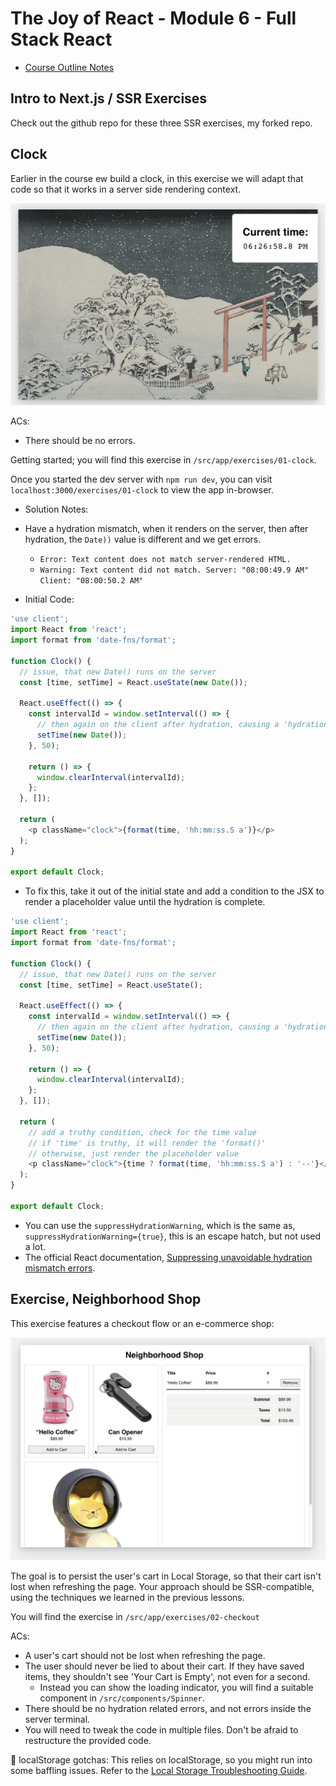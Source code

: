 # The Joy of React - Module 6 - Full Stack React

- [Course Outline Notes](../course-notes.md)

## Intro to Next.js / SSR Exercises

Check out the github repo for these three SSR exercises, my forked repo.

## Clock

Earlier in the course ew build a clock, in this exercise we will adapt that code so that it works in a server side rendering context.

![Clock](images/image-19.png)

ACs:

- There should be no errors.

Getting started; you will find this exercise in `/src/app/exercises/01-clock`.

Once you started the dev server with `npm run dev`, you can visit `localhost:3000/exercises/01-clock` to view the app in-browser.

- Solution Notes:

- Have a hydration mismatch, when it renders on the server, then after hydration, the `Date))` value is different and we get errors.
  - `Error: Text content does not match server-rendered HTML.`
  - `Warning: Text content did not match. Server: "08:00:49.9 AM" Client: "08:00:50.2 AM"`

- Initial Code:

```JAVASCRIPT
'use client';
import React from 'react';
import format from 'date-fns/format';

function Clock() {
  // issue, that new Date() runs on the server
  const [time, setTime] = React.useState(new Date());

  React.useEffect(() => {
    const intervalId = window.setInterval(() => {
      // then again on the client after hydration, causing a 'hydration mismatch'
      setTime(new Date());
    }, 50);

    return () => {
      window.clearInterval(intervalId);
    };
  }, []);

  return (
    <p className="clock">{format(time, 'hh:mm:ss.S a')}</p>
  );
}

export default Clock;

```

- To fix this, take it out of the initial state and add a condition to the JSX to render a placeholder value until the hydration is complete.

```JAVASCRIPT
'use client';
import React from 'react';
import format from 'date-fns/format';

function Clock() {
  // issue, that new Date() runs on the server
  const [time, setTime] = React.useState();

  React.useEffect(() => {
    const intervalId = window.setInterval(() => {
      // then again on the client after hydration, causing a 'hydration mismatch'
      setTime(new Date());
    }, 50);

    return () => {
      window.clearInterval(intervalId);
    };
  }, []);

  return (
    // add a truthy condition, check for the time value
    // if 'time' is truthy, it will render the 'format()'
    // otherwise, just render the placeholder value
    <p className="clock">{time ? format(time, 'hh:mm:ss.S a') : '--'}</p>
  );
}

export default Clock;
```

- You can use the `suppressHydrationWarning`, which is the same as, `suppressHydrationWarning={true}`, this is an escape hatch, but not used a lot.
- The official React documentation, [Suppressing unavoidable hydration mismatch errors](https://react.dev/reference/react-dom/client/hydrateRoot#suppressing-unavoidable-hydration-mismatch-errors).

## Exercise, Neighborhood Shop

This exercise features a checkout flow or an e-commerce shop:

![checkout](images/image-20.png)

The goal is to persist the user's cart in Local Storage, so that their cart isn't lost when refreshing the page. Your approach should be SSR-compatible, using the techniques we learned in the previous lessons.

You will find the exercise in `/src/app/exercises/02-checkout`

ACs:

- A user's cart should not be lost when refreshing the page.
- The user should never be lied to about their cart. If they have saved items, they shouldn't see 'Your Cart is Empty', not even for a second.
  - Instead you can show the loading indicator, you will find a suitable component in `/src/components/Spinner`.
- There should be no hydration related errors, and not errors inside the server terminal.
- You will need to tweak the code in multiple files. Don't be afraid to restructure the provided code.

🤔 localStorage gotchas: This relies on localStorage, so you might run into some baffling issues. Refer to the [Local Storage Troubleshooting Guide](https://courses.joshwcomeau.com/support/local-storage-troubleshooting).
